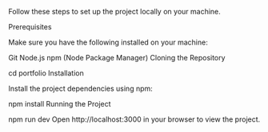 Follow these steps to set up the project locally on your machine.

Prerequisites

Make sure you have the following installed on your machine:

Git
Node.js
npm (Node Package Manager)
Cloning the Repository

cd portfolio
Installation

Install the project dependencies using npm:

npm install
Running the Project

npm run dev
Open http://localhost:3000 in your browser to view the project.
